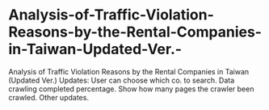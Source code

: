 # Analysis-of-Traffic-Violation-Reasons-by-the-Rental-Companies-in-Taiwan-Updated-Ver.-
Analysis of Traffic Violation Reasons by the  Rental Companies in Taiwan (Updated Ver.)
Updates:
User can choose which co. to search.
Data crawling completed percentage.
Show how many pages the crawler been crawled.
Other updates.
